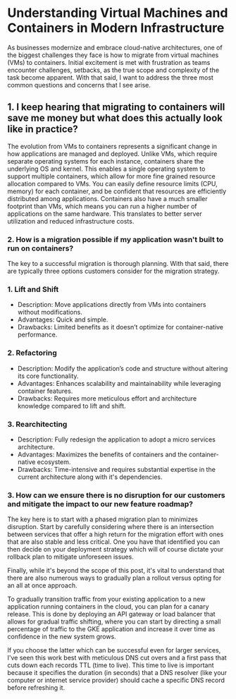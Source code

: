 # Understanding Virtual Machines and Containers in Modern Infrastructure

As businesses modernize and embrace cloud-native architectures, one of the biggest challenges they face is how to migrate from virtual machines (VMs) to containers. Initial excitement is met with frustration as teams encounter challenges, setbacks, as the true scope and complexity of the task become apparent. With that said, I want to address the three most common questions and concerns that I see arise.

## 1. I keep hearing that migrating to containers will save me money but what does this actually look like in practice?

The evolution from VMs to containers represents a significant change in how applications are managed and deployed. Unlike VMs, which require separate operating systems for each instance, containers share the underlying OS and kernel. This enables a single operating system to support multiple containers, which allow for more fine grained resource allocation compared to VMs. You can easily define resource limits (CPU, memory) for each container, and be confident that resources are efficiently distributed among applications. Containers also have a much smaller footprint than VMs, which means you can run a higher number of applications on the same hardware. This translates to better server utilization and reduced infrastructure costs.

### 2. How is a migration possible if my application wasn't built to run on containers?

The key to a successful migration is thorough planning. With that said, there are typically three options customers consider for the migration strategy.

### 1. Lift and Shift

- Description: Move applications directly from VMs into containers without modifications.
- Advantages: Quick and simple.
- Drawbacks: Limited benefits as it doesn’t optimize for container-native performance.

### 2. Refactoring

- Description: Modify the application’s code and structure without altering its core functionality.
- Advantages: Enhances scalability and maintainability while leveraging container features.
- Drawbacks: Requires more meticulous effort and architecture knowledge compared to lift and shift.

### 3. Rearchitecting

- Description: Fully redesign the application to adopt a micro services architecture.
- Advantages: Maximizes the benefits of containers and the container-native ecosystem.
- Drawbacks: Time-intensive and requires substantial expertise in the current architecture along with it's dependencies.

### 3. How can we ensure there is no disruption for our customers and mitigate the impact to our new feature roadmap?

The key here is to start with a phased migration plan to minimizes disruption. Start by carefully considering where there is an intersection between services that offer a high return for the migration effort with ones that are also stable and less critical. One you have that identified you can then decide on your deployment strategy which will of course dictate your rollback plan to mitigate unforeseen issues.

Finally, while it's beyond the scope of this post, it's vital to understand that there are also numerous ways to gradually plan a rollout versus opting for an all at once approach.

To gradually transition traffic from your existing application to a new application running containers in the cloud, you can plan for a canary release. This is done by deploying an API gateway or load balancer that allows for gradual traffic shifting, where you can start by directing a small percentage of traffic to the GKE application and increase it over time as confidence in the new system grows.

If you choose the latter which can be successful even for larger services, I've seen this work best with meticulous DNS cut overs and a first pass that cuts down each records TTL (time to live). This time to live is important because it specifies the duration (in seconds) that a DNS resolver (like your computer or internet service provider) should cache a specific DNS record before refreshing it.
